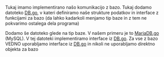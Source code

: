 Tukaj imamo implementirano našo komunikacijo z bazo. Tukaj dodamo datoteko [DB.go](DB/DB.go),
v kateri definiramo naše strukture podatkov in interface z funkcijami za bazo (da lahko kadarkoli menjamo tip baze in z tem ne pokvarimo ostalega dela programa)
 
Dodamo še datoteko glede na tip baze. V našem primeru je to [MariaDB.go](DB/Mariadb.go) (MySQL). V tej datoteki implementiramo 
interface iz [DB.go](DB/DB.go). Za vse z bazo VEDNO uporabljamo interface iz [DB.go](DB/DB.go) in nikoli ne uporabljamo direktno objekta za bazo 